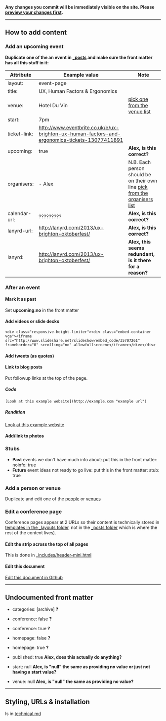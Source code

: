 ---
---

**Any changes you commit will be immediately visible on the site. Please [preview your changes first](http://0.0.0.0:4000/ "").**

---------------

## How to add content

### Add an upcoming event

**Duplicate one of the an event in [_posts](https://github.com/dannyhope/uxbrighton/edit/gh-pages/_posts "") and make sure the front matter has all this stuff in it:**

| Attribute		| Example value		| Note	|
|----------		|----------		|------		|
| layout:			| event-page |  |
| title:			| UX, Human Factors & Ergonomics |  |
| venue: | Hotel Du Vin | [pick one from the venue list](https://github.com/dannyhope/uxbrighton/edit/gh-pages/_includes/venues.html "") |
| start: | 7pm |  |
| ticket-link: | http://www.eventbrite.co.uk/e/ux-brighton-ux-human-factors-and-ergonomics-tickets-13077411891 |  |
| upcoming: | true |    **Alex, is this correct?** |
| organisers: | - Alex | N.B. Each person should be on their own line [pick from the organisers list](https://github.com/dannyhope/uxbrighton/edit/gh-pages/_includes/organisers.html "") |
| calendar-url: | ????????? | **Alex, is this correct?** |
| lanyrd-url: | http://lanyrd.com/2013/ux-brighton-oktoberfest/ | **Alex, is this correct?** |
| lanyrd: | http://lanyrd.com/2013/ux-brighton-oktoberfest/ | **Alex, this seems redundant, is it there for a reason?** |

### After an event

#### Mark it as past

Set **upcoming:no** in the front matter

#### Add videos or slide decks

    <div class="responsive-height-limiter"><div class="embed-container vga"><iframe src="http://www.slideshare.net/slideshow/embed_code/35707261" frameborder="0" scrolling="no" allowfullscreen></iframe></div></div>

#### Add tweets (as quotes)

#### Link to blog posts

Put followup links at the top of the page.

##### Code

    [Look at this example website](http://example.com "example url")

##### Rendition

[Look at this example website](http://example.com "example url")

#### Add/link to photos

### Stubs

- **Past** events we don't have much info about: put this in the front matter: noinfo: true
- **Future** event ideas not ready to go live: put this in the front matter: stub: true

### Add a person or venue

Duplicate and edit one of the [people](https://github.com/dannyhope/uxbrighton/edit/gh-pages/_includes/organisers.html "") or [venues](https://github.com/dannyhope/uxbrighton/edit/gh-pages/_includes/venues.html "")

### Edit a conference page

Conference pages appear at 2 URLs so their content is technically stored in [templates in the _layouts folder](https://github.com/dannyhope/uxbrighton/tree/gh-pages/_layouts ""), not in the [_posts folder](https://github.com/dannyhope/uxbrighton/tree/gh-pages/_posts "") which is where the rest of the content lives).

#### Edit the strip across the top of all pages

This is done in [_includes/header-mini.html](https://github.com/dannyhope/uxbrighton/edit/gh-pages/_includes/header-mini.html "")

#### Edit this document

[Edit this document in Github](https://github.com/dannyhope/uxbrighton/edit/gh-pages/Readme.md "") 

--------

## Undocumented front matter

- categories: [archive] **?**
- conference: false **?**
- conference: true **?**
- homepage: false **?**
- homepage: true **?**

- published: true **Alex, does this actually do anything?**
- start: null **Alex, is "null" the same as providing no value or just not having a start value?**
- venue: null **Alex, is "null" the same as providing no value?**

------

## Styling, URLs & installation

Is in [technical.md](/technical.md "")